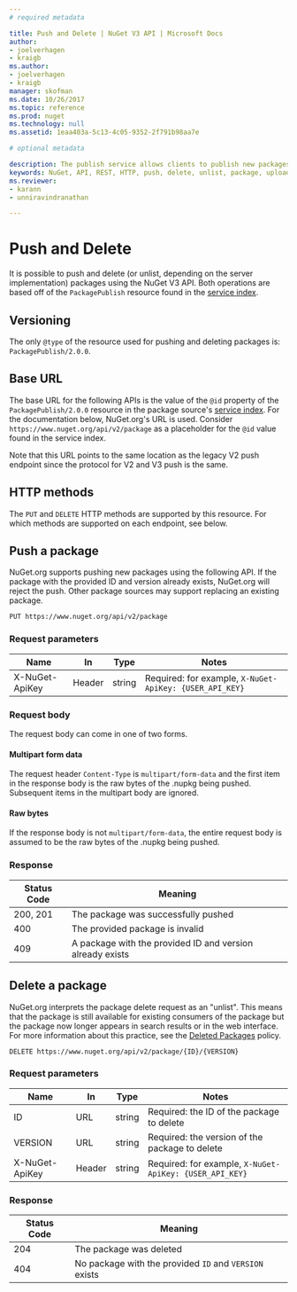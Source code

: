 ```yaml
---
# required metadata 

title: Push and Delete | NuGet V3 API | Microsoft Docs
author:
- joelverhagen
- kraigb
ms.author:
- joelverhagen
- kraigb
manager: skofman
ms.date: 10/26/2017
ms.topic: reference
ms.prod: nuget
ms.technology: null
ms.assetid: 1eaa403a-5c13-4c05-9352-2f791b98aa7e

# optional metadata

description: The publish service allows clients to publish new packages and unlist or delete existing packages.
keywords: NuGet, API, REST, HTTP, push, delete, unlist, package, upload, create, hide
ms.reviewer:
- karann
- unniravindranathan

---
```


# Push and Delete

It is possible to push and delete (or unlist, depending on the server implementation) packages using the NuGet V3 API.
Both operations are based off of the `PackagePublish` resource found in the [service index](service-index.md).

## Versioning

The only `@type` of the resource used for pushing and deleting packages is: `PackagePublish/2.0.0`.

## Base URL

The base URL for the following APIs is the value of the `@id` property of the `PackagePublish/2.0.0` resource in the
package source's [service index](service-index.md). For the documentation below, NuGet.org's URL is used. Consider 
`https://www.nuget.org/api/v2/package` as a placeholder for the `@id` value found in the service index.

Note that this URL points to the same location as the legacy V2 push endpoint since the protocol for V2 and V3 push is
the same.

## HTTP methods

The `PUT` and `DELETE` HTTP methods are supported by this resource. For which methods are supported on each endpoint,
see below.

## Push a package

NuGet.org supports pushing new packages using the following API. If the package with the provided ID and version
already exists, NuGet.org will reject the push. Other package sources may support replacing an existing package.

```
PUT https://www.nuget.org/api/v2/package
```

### Request parameters

Name           | In     | Type   | Notes
-------------- | ------ | ------ | -----
X-NuGet-ApiKey | Header | string | Required: for example, `X-NuGet-ApiKey: {USER_API_KEY}`

### Request body

The request body can come in one of two forms.

#### Multipart form data

The request header `Content-Type` is `multipart/form-data` and the first item in the response body is the raw bytes of
the .nupkg being pushed. Subsequent items in the multipart body are ignored.

#### Raw bytes

If the response body is not `multipart/form-data`, the entire request body is assumed to be the raw bytes of the
.nupkg being pushed.

### Response

Status Code | Meaning
----------- | -------
200, 201    | The package was successfully pushed
400         | The provided package is invalid
409         | A package with the provided ID and version already exists

## Delete a package

NuGet.org interprets the package delete request as an "unlist". This means that the package is still available for
existing consumers of the package but the package now longer appears in search results or in the web interface. For
more information about this practice, see the
[Deleted Packages](https://docs.microsoft.com/en-us/nuget/policies/deleting-packages) policy.

```
DELETE https://www.nuget.org/api/v2/package/{ID}/{VERSION}
```

### Request parameters

Name           | In     | Type   | Notes
-------------- | ------ | ------ | -----
ID             | URL    | string | Required: the ID of the package to delete
VERSION        | URL    | string | Required: the version of the package to delete
X-NuGet-ApiKey | Header | string | Required: for example, `X-NuGet-ApiKey: {USER_API_KEY}`

### Response

Status Code | Meaning
----------- | -------
204         | The package was deleted
404         | No package with the provided `ID` and `VERSION` exists
